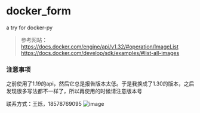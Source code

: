 # docker_form
a try for docker-py

>参考网站：
https://docs.docker.com/engine/api/v1.32/#operation/ImageList
https://docs.docker.com/develop/sdk/examples/#list-all-images

### 注意事项

之前使用了1.19的api，然后它总是报告版本太低。于是我换成了1.30的版本，之后发现很多写法都不一样了，所以再使用的时候请注意版本号

联系方式：王烁，18578769095
![image](https://github.com/daba0007/docker_form/tree/master/static/pic/1.png)

